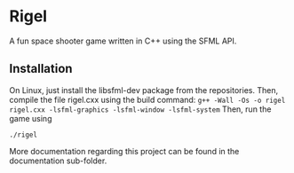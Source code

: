 # Rigel
A fun space shooter game written in C++ using the SFML API.
## Installation
On Linux, just install the libsfml-dev package from the repositories. Then, compile the file rigel.cxx using the build command: 
`g++ -Wall -Os -o rigel rigel.cxx -lsfml-graphics -lsfml-window -lsfml-system`
Then, run the game using

    ./rigel
More documentation regarding this project can be found in the documentation sub-folder.
